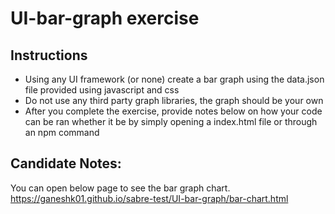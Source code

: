 # UI-bar-graph exercise

## Instructions

- Using any UI framework (or none) create a bar graph using the data.json file provided using javascript and css
- Do not use any third party graph libraries, the graph should be your own
- After you complete the exercise, provide notes below on how your code can be ran whether it be by simply opening a index.html file or through an npm command

## Candidate Notes:
You can open below page to see the bar graph chart.
https://ganeshk01.github.io/sabre-test/UI-bar-graph/bar-chart.html
